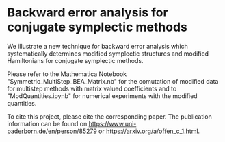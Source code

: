 # Backward error analysis for conjugate symplectic methods

We illustrate a new technique for backward error analysis which systematically determines modified symplectic structures and modified Hamiltonians for conjugate symplectic methods. 

Please refer to the Mathematica Notebook "Symmetric_MultiStep_BEA_Matrix.nb" for the comutation of modified data for multistep methods with matrix valued coefficients and to "ModQuantities.ipynb" for numerical experiments with the modified quantities.

To cite this project, please cite the corresponding paper. The publication information can be found on https://www.uni-paderborn.de/en/person/85279 or https://arxiv.org/a/offen_c_1.html. 
